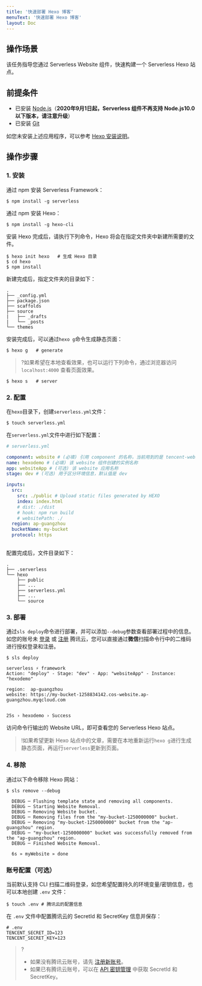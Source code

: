 ```yaml
---
title: '快速部署 Hexo 博客'
menuText: '快速部署 Hexo 博客'
layout: Doc
---
```


## 操作场景
该任务指导您通过 Serverless Website 组件，快速构建一个 Serverless Hexo 站点。 

## 前提条件
- 已安装 [Node.js](https://nodejs.org/en/)（**2020年9月1日起，Serverless 组件不再支持 Node.js10.0 以下版本，请注意升级**）
- 已安装 [Git](https://git-scm.com/)

如您未安装上述应用程序，可以参考 [Hexo 安装说明](https://hexo.io/zh-cn/docs/)。




## 操作步骤
### 1. 安装
通过 npm 安装 Serverless Framework：
```
$ npm install -g serverless
```

通过 npm 安装 Hexo：
```
$ npm install -g hexo-cli
```

安装 Hexo 完成后，请执行下列命令，Hexo 将会在指定文件夹中新建所需要的文件。
```
$ hexo init hexo   # 生成 Hexo 目录
$ cd hexo
$ npm install
```

新建完成后，指定文件夹的目录如下：
```
.
├── _config.yml
├── package.json
├── scaffolds
├── source
|   ├── _drafts
|   └── _posts
└── themes
```

安装完成后，可以通过`hexo g`命令生成静态页面：
```
$ hexo g   # generate
```

>?如果希望在本地查看效果，也可以运行下列命令，通过浏览器访问 `localhost:4000` 查看页面效果。

```
$ hexo s   # server
```

### 2. 配置
在`hexo`目录下，创建`serverless.yml`文件：
```
$ touch serverless.yml
```
在`serverless.yml`文件中进行如下配置：
```yml
# serverless.yml

component: website # (必填) 引用 component 的名称，当前用到的是 tencent-website 组件
name: hexodemo # (必填) 该 website 组件创建的实例名称
app: websiteApp # (可选) 该 website 应用名称
stage: dev # (可选) 用于区分环境信息，默认值是 dev

inputs:
  src:
    src: ./public # Upload static files generated by HEXO
    index: index.html
    # dist: ./dist
    # hook: npm run build
    # websitePath: ./
  region: ap-guangzhou
  bucketName: my-bucket
  protocol: https
  
```

配置完成后，文件目录如下：
```
.
├── .serverless
└── hexo
    ├── public
    ├── ...
    ├── serverless.yml 
    ├── ...
    └── source

```

### 3. 部署
通过`sls deploy`命令进行部署，并可以添加`--debug`参数查看部署过程中的信息。
如您的账号未 [登录](https://cloud.tencent.com/login) 或 [注册](https://cloud.tencent.com/register) 腾讯云，您可以直接通过**微信**扫描命令行中的二维码进行授权登录和注册。
```
$ sls deploy

serverless ⚡ framework
Action: "deploy" - Stage: "dev" - App: "websiteApp" - Instance: "hexodemo"

region:  ap-guangzhou
website: https://my-bucket-1258834142.cos-website.ap-guangzhou.myqcloud.com


25s › hexodemo › Success
```

访问命令行输出的 Website URL，即可查看您的 Serverless Hexo 站点。

>!如果希望更新 Hexo 站点中的文章，需要在本地重新运行`hexo g`进行生成静态页面，再运行`serverless`更新到页面。

### 4. 移除

通过以下命令移除 Hexo 网站：
```console
$ sls remove --debug

  DEBUG ─ Flushing template state and removing all components.
  DEBUG ─ Starting Website Removal.
  DEBUG ─ Removing Website bucket.
  DEBUG ─ Removing files from the "my-bucket-1250000000" bucket.
  DEBUG ─ Removing "my-bucket-1250000000" bucket from the "ap-guangzhou" region.
  DEBUG ─ "my-bucket-1250000000" bucket was successfully removed from the "ap-guangzhou" region.
  DEBUG ─ Finished Website Removal.

  6s » myWebsite » done

```

### 账号配置（可选）
当前默认支持 CLI 扫描二维码登录，如您希望配置持久的环境变量/密钥信息，也可以本地创建 `.env` 文件：
```
$ touch .env # 腾讯云的配置信息
```

在 `.env` 文件中配置腾讯云的 SecretId 和 SecretKey 信息并保存：
```env
# .env
TENCENT_SECRET_ID=123
TENCENT_SECRET_KEY=123
```
>?
>- 如果没有腾讯云账号，请先 [注册新账号](https://cloud.tencent.com/register)。
>- 如果已有腾讯云账号，可以在 [API 密钥管理](https://console.cloud.tencent.com/cam/capi) 中获取 SecretId 和 SecretKey。
